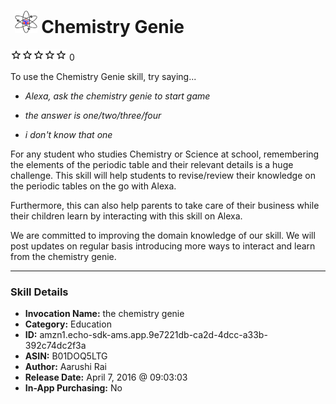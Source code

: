 # &nbsp;<img src="skill_icon" alt="Chemistry Genie icon" width="36"> Chemistry Genie
![0 stars](../../images/ic_star_border_black_18dp_1x.png)![0 stars](../../images/ic_star_border_black_18dp_1x.png)![0 stars](../../images/ic_star_border_black_18dp_1x.png)![0 stars](../../images/ic_star_border_black_18dp_1x.png)![0 stars](../../images/ic_star_border_black_18dp_1x.png) 0

To use the Chemistry Genie skill, try saying...

* *Alexa, ask the chemistry genie to start game*

* *the answer is one/two/three/four*

* *i don't know that one*

For any student who studies Chemistry or Science at school, remembering the elements of the periodic table and their relevant details is a huge challenge. This skill will help students to revise/review their knowledge on the periodic tables on the go with Alexa. 

Furthermore, this can also help parents to take care of their business while their children learn by interacting with this skill on Alexa.

We are committed to improving the domain knowledge of our skill. We will post updates on regular basis introducing more ways to interact and learn from the chemistry genie.

***

### Skill Details

* **Invocation Name:** the chemistry genie
* **Category:** Education
* **ID:** amzn1.echo-sdk-ams.app.9e7221db-ca2d-4dcc-a33b-392c74dc2f3a
* **ASIN:** B01DOQ5LTG
* **Author:** Aarushi Rai
* **Release Date:** April 7, 2016 @ 09:03:03
* **In-App Purchasing:** No
